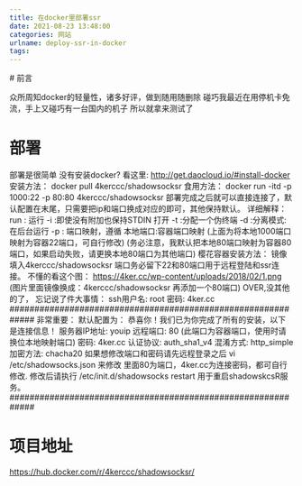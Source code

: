 ```yaml
---
title: 在docker里部署ssr
date: 2021-08-23 13:48:00
categories: 网站
urlname: deploy-ssr-in-docker
tags:
---
```

<!--markdown--># 前言
众所周知docker的轻量性，诸多好评，做到随用随删除
碰巧我最近在用停机卡免流，手上又碰巧有一台国内的机子
所以就拿来测试了
# 部署
部署是很简单
没有安装docker?
看这里: http://get.daocloud.io/#install-docker
安装方法： docker pull 4kerccc/shadowsocksr
食用方法： docker run -itd -p 1000:22 -p 80:80 4kerccc/shadowsocksr
部署完成之后就可以直接连接了，默认配置在末尾，只需要把ip和端口换成对应的即可，其他保持默认。
详细解释： run : 运行 -i :即使没有附加也保持STDIN 打开 -t :分配一个伪终端 -d :分离模式: 在后台运行 -p : 端口映射，遵循 本地端口:容器端口映射 (上面为将本地1000端口映射为容器22端口，可自行修改) (务必注意，我默认把本地80端口映射为容器80端口，如果启动失败，请更换本地80端口为其他端口)
樱花容器安装方法： 镜像填入4kerccc/shadowsocksr 端口务必留下22和80端口用于远程登陆和ssr连接。
不懂的看这个图： https://4ker.cc/wp-content/uploads/2018/02/1.png
(图片里面镜像换成：4kerccc/shadowsocksr 再添加一个80端口)
OVER,没其他的了，
忘记说了件大事情： 
ssh用户名: root 密码: 4ker.cc
############################################################# 
非常重要：
默认配置为：
恭喜你！我们已为你完成了所有的安装，以下是连接信息！
服务器IP地址: youip
远程端口: 80 (此端口为容器端口，使用时请换位本地映射端口)
密码: 4ker.cc
认证协议: auth_sha1_v4
混淆方式: http_simple
加密方法: chacha20
如果想修改端口和密码请先远程登录之后
vi /etc/shadowsocks.json 来修改
里面80为端口，4ker.cc为连接密码，都可自行修改.
修改后请执行 /etc/init.d/shadowsocks restart
用于重启shadowskcsR服务。
#############################################################

# 项目地址
https://hub.docker.com/r/4kerccc/shadowsocksr/